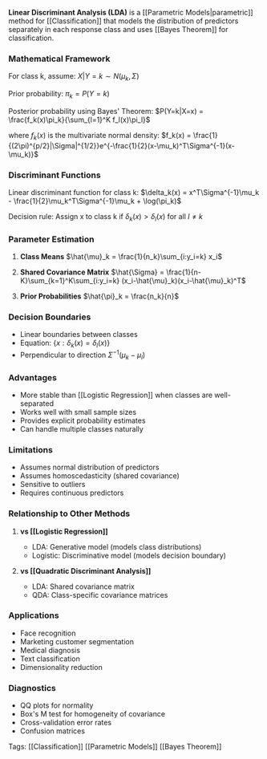 **Linear Discriminant Analysis (LDA)** is a [[Parametric Models|parametric]] method for [[Classification]] that models the distribution of predictors separately in each response class and uses [[Bayes Theorem]] for classification.

### Mathematical Framework

For class k, assume:
$X|Y=k \sim N(\mu_k, \Sigma)$ 

Prior probability:
$\pi_k = P(Y=k)$

Posterior probability using Bayes' Theorem:
$P(Y=k|X=x) = \frac{f_k(x)\pi_k}{\sum_{l=1}^K f_l(x)\pi_l}$

where $f_k(x)$ is the multivariate normal density:
$f_k(x) = \frac{1}{(2\pi)^{p/2}|\Sigma|^{1/2}}e^{-\frac{1}{2}(x-\mu_k)^T\Sigma^{-1}(x-\mu_k)}$

### Discriminant Functions

Linear discriminant function for class k:
$\delta_k(x) = x^T\Sigma^{-1}\mu_k - \frac{1}{2}\mu_k^T\Sigma^{-1}\mu_k + \log(\pi_k)$

Decision rule:
Assign x to class k if $\delta_k(x) > \delta_l(x)$ for all $l \neq k$

### Parameter Estimation

1. **Class Means**
   $\hat{\mu}_k = \frac{1}{n_k}\sum_{i:y_i=k} x_i$

2. **Shared Covariance Matrix**
   $\hat{\Sigma} = \frac{1}{n-K}\sum_{k=1}^K\sum_{i:y_i=k} (x_i-\hat{\mu}_k)(x_i-\hat{\mu}_k)^T$

3. **Prior Probabilities**
   $\hat{\pi}_k = \frac{n_k}{n}$

### Decision Boundaries

- Linear boundaries between classes
- Equation: $\{x: \delta_k(x) = \delta_l(x)\}$
- Perpendicular to direction $\Sigma^{-1}(\mu_k - \mu_l)$

### Advantages
- More stable than [[Logistic Regression]] when classes are well-separated
- Works well with small sample sizes
- Provides explicit probability estimates
- Can handle multiple classes naturally

### Limitations
- Assumes normal distribution of predictors
- Assumes homoscedasticity (shared covariance)
- Sensitive to outliers
- Requires continuous predictors

### Relationship to Other Methods

1. **vs [[Logistic Regression]]**
   - LDA: Generative model (models class distributions)
   - Logistic: Discriminative model (models decision boundary)

2. **vs [[Quadratic Discriminant Analysis]]**
   - LDA: Shared covariance matrix
   - QDA: Class-specific covariance matrices

### Applications
- Face recognition
- Marketing customer segmentation
- Medical diagnosis
- Text classification
- Dimensionality reduction

### Diagnostics
- QQ plots for normality
- Box's M test for homogeneity of covariance
- Cross-validation error rates
- Confusion matrices

Tags:
[[Classification]]
[[Parametric Models]]
[[Bayes Theorem]]
